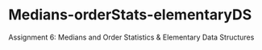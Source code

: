 # Medians-orderStats-elementaryDS
Assignment 6: Medians and Order Statistics &amp; Elementary Data Structures
